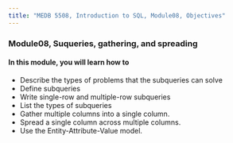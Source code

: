 ```yaml
---
title: "MEDB 5508, Introduction to SQL, Module08, Objectives"
---
```


### Module08, Suqueries, gathering, and spreading

#### In this module, you will learn how to

+ Describe the types of problems that the subqueries can solve
+ Define subqueries
+ Write single-row and multiple-row subqueries
+ List the types of subqueries
+ Gather multiple columns into a single column.
+ Spread a single column across multiple columns.
+ Use the Entity-Attribute-Value model.

